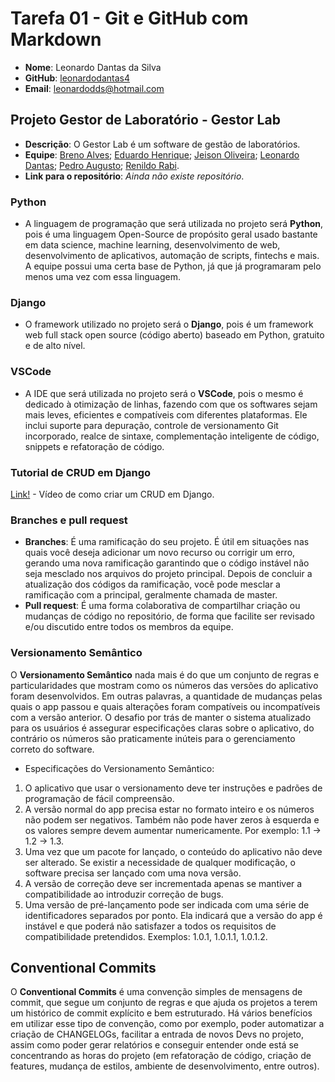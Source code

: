 # Tarefa 01 - Git e GitHub com Markdown

* **Nome**: Leonardo Dantas da Silva
* **GitHub**: [leonardodantas4](https://github.com/leonardodantas4)
* **Email**: leonardodds@hotmail.com 

## Projeto Gestor de Laboratório - Gestor Lab

* **Descrição**: O Gestor Lab é um software de gestão de laboratórios.
* **Equipe**: [Breno Alves](https://github.com/brenolves); [Eduardo Henrique](https://github.com/rickEDU); [Jeison Oliveira](https://github.com/jeisonoliver); [Leonardo Dantas](https://github.com/leonardodantas4); [Pedro Augusto](https://github.com/PedroAugustoMD); [Renildo Rabi](https://github.com/Renildo15).
* **Link para o repositório**: *Ainda não existe repositório*.

### Python

* A linguagem de programação que será utilizada no projeto será **Python**, pois é uma linguagem Open-Source de propósito geral usado bastante em data science, machine learning, desenvolvimento de web, desenvolvimento de aplicativos, automação de scripts, fintechs e mais. A equipe possui uma certa base de Python, já que já programaram pelo menos uma vez com essa linguagem.

### Django

* O framework utilizado no projeto será o **Django**, pois é um framework web full stack open source (código aberto) baseado em Python, gratuito e de alto nível.

### VSCode

* A IDE que será utilizada no projeto será o **VSCode**, pois o mesmo é dedicado à otimização de linhas, fazendo com que os softwares sejam mais leves, eficientes e compatíveis com diferentes plataformas. Ele inclui suporte para depuração, controle de versionamento Git incorporado, realce de sintaxe, complementação inteligente de código, snippets e refatoração de código.

### Tutorial de CRUD em Django

[Link!](https://www.youtube.com/watch?v=SYr4cKavw-0) - Vídeo de como criar um CRUD em Django.

### Branches e pull request

* **Branches**: É uma ramificação do seu projeto. É útil em situações nas quais você deseja adicionar um novo recurso ou corrigir um erro, gerando uma nova ramificação garantindo que o código instável não seja mesclado nos arquivos do projeto principal. Depois de concluir a atualização dos códigos da ramificação, você pode mesclar a ramificação com a principal, geralmente chamada de master.
* **Pull request**: É uma forma colaborativa de compartilhar criação ou mudanças de código no repositório, de forma que facilite ser revisado e/ou discutido entre todos os membros da equipe.

### Versionamento Semântico

O **Versionamento Semântico** nada mais é do que um conjunto de regras e particularidades que mostram como os números das versões do aplicativo foram desenvolvidos. Em outras palavras, a quantidade de mudanças pelas quais o app passou e quais alterações foram compatíveis ou incompatíveis com a versão anterior. O desafio por trás de manter o sistema atualizado para os usuários é assegurar especificações claras sobre o aplicativo, do contrário os números são praticamente inúteis para o gerenciamento correto do software. 

* Especificações do Versionamento Semântico:
1. O aplicativo que usar o versionamento deve ter instruções e padrões de programação de fácil compreensão.
2. A versão normal do app precisa estar no formato inteiro e os números não podem ser negativos. Também não pode haver zeros à esquerda e os valores sempre devem aumentar numericamente. Por exemplo: 1.1 -> 1.2 -> 1.3.
3. Uma vez que um pacote for lançado, o conteúdo do aplicativo não deve ser alterado. Se existir a necessidade de qualquer modificação, o software precisa ser lançado com uma nova versão.
4. A versão de correção deve ser incrementada apenas se mantiver a compatibilidade ao introduzir correção de bugs.
5. Uma versão de pré-lançamento pode ser indicada com uma série de identificadores separados por ponto. Ela indicará que a versão do app é instável e que poderá não satisfazer a todos os requisitos de compatibilidade pretendidos. Exemplos: 1.0.1, 1.0.1.1, 1.0.1.2.

## Conventional Commits

O **Conventional Commits** é uma convenção simples de mensagens de commit, que segue um conjunto de regras e que ajuda os projetos a terem um histórico de commit explícito e bem estruturado. Há vários benefícios em utilizar esse tipo de convenção, como por exemplo, poder automatizar a criação de CHANGELOGs, facilitar a entrada de novos Devs no projeto, assim como poder gerar relatórios e conseguir entender onde está se concentrando as horas do projeto (em refatoração de código, criação de features, mudança de estilos, ambiente de desenvolvimento, entre outros).